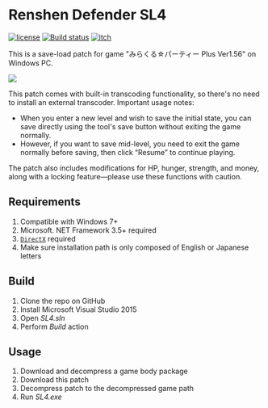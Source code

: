 # Renshen Defender SL4
[![license](https://img.shields.io/github/license/Genius-Society/renshen_defender.svg)](https://github.com/Genius-Society/renshen_defender/blob/master/LICENSE)
[![Build status](https://img.shields.io/badge/build-passing-4dc81f)](https://ci.appveyor.com/project/Genius-Society/Renshen-Defender)
[![itch](https://img.shields.io/badge/itch.io-Renshen_Defender_SL4-fa5c5c.svg)](https://genius-society.itch.io/renshen-defender-sl4)

This is a save-load patch for game "みらくる☆パーティー Plus Ver1.56" on Windows PC.

![](https://img.itch.zone/aW1nLzE4OTU4MjA0LnBuZw==/original/t%2F1z6S.png)

This patch comes with built-in transcoding functionality, so there's no need to install an external transcoder. Important usage notes:

 - When you enter a new level and wish to save the initial state, you can save directly using the tool's save button without exiting the game normally.
 - However, if you want to save mid-level, you need to exit the game normally before saving, then click “Resume” to continue playing.

The patch also includes modifications for HP, hunger, strength, and money, along with a locking feature—please use these functions with caution.

## Requirements
1. Compatible with Windows 7+
2. Microsoft. NET Framework 3.5+ required
3. [`DirectX`](https://download.microsoft.com/download/1/7/1/1718CCC4-6315-4D8E-9543-8E28A4E18C4C/dxwebsetup.exe) required
4. Make sure installation path is only composed of English or Japanese letters

## Build
1. Clone the repo on GitHub
2. Install Microsoft Visual Studio 2015
3. Open _SL4.sln_
4. Perform _Build_ action

## Usage
1. Download and decompress a game body package
2. Download this patch
3. Decompress patch to the decompressed game path
4. Run _SL4.exe_